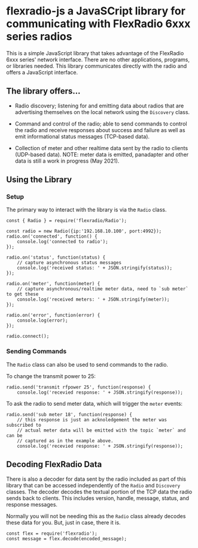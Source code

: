 # flexradio-js a JavaSCript library for communicating with FlexRadio 6xxx series radios

This is a simple JavaScript library that takes advantage of the FlexRadio 6xxx series' network interface. There are no other applications, programs, or libraries needed. This library communicates directly with the radio and offers a JavaScript interface.

## The library offers...

- Radio discovery; listening for and emitting data about radios that are advertising themselves on the local network using the `Discovery` class.

- Command and control of the radio; able to send commands to control the radio and receive responses about success and failure as well as emit informational status messages (TCP-based data).

- Collection of meter and other realtime data sent by the radio to clients (UDP-based data). NOTE: meter data is emitted, panadapter and other data is still a work in progress (May 2021).

## Using the Library

### Setup

The primary way to interact with the library is via the `Radio` class.

```
const { Radio } = require('flexradio/Radio');

const radio = new Radio({ip:'192.168.10.100', port:4992});
radio.on('connected', function() {
    console.log('connected to radio');
});

radio.on('status', function(status) {
    // capture asynchronous status messages
    console.log('received status: ' + JSON.stringify(status));
});

radio.on('meter', function(meter) {
    // capture asynchronous/realtime meter data, need to `sub meter` to get these
    console.log('received meters: ' + JSON.stringify(meter));
});

radio.on('error', function(error) {
    console.log(error);
});

radio.connect();
```

### Sending Commands

The `Radio` class can also be used to send commands to the radio. 

To change the transmit power to 25:

```
radio.send('transmit rfpower 25', function(response) {
    console.log('recevied response: ' + JSON.stringify(response));
```

To ask the radio to send meter data, which will trigger the `meter` events:

```
radio.send('sub meter 18', function(response) {
    // this response is just an acknoledgement the meter was subscribed to
    // actual meter data will be emitted with the topic `meter` and can be
    // captured as in the example above.
    console.log('recevied response: ' + JSON.stringify(response));
```

## Decoding FlexRadio Data

There is also a decoder for data sent by the radio included as part of this library that can be accessed independently of the `Radio` and `Discovery` classes. The decoder decodes the textual portion of the TCP data the radio sends back to clients. This includes version, handle, message, status, and response messages. 

Normally you will not be needing this as the `Radio` class already decodes these data for you. But, just in case, there it is.
 
```
const flex = require('flexradio');
const message = flex.decode(encoded_message);
```

